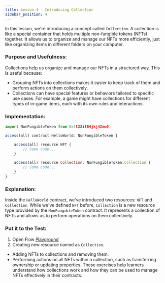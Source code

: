 ```yaml
---
title: Lesson 4 - Introducing Collection
sidebar_position: 4
---
```


In this lesson, we're introducing a concept called `Collection`. A collection is like a special container that holds multiple non-fungible tokens (NFTs) together. It allows us to organize and manage our NFTs more efficiently, just like organizing items in different folders on your computer.

### **Purpose and Usefulness:**

Collections help us organize and manage our NFTs in a structured way. This is useful because:

- Grouping NFTs into collections makes it easier to keep track of them and perform actions on them collectively.
- Collections can have special features or behaviors tailored to specific use cases. For example, a game might have collections for different types of in-game items, each with its own rules and interactions.

### **Implementation:**

```jsx
import NonFungibleToken from 0xft22if84jkj42mw0

access(all) contract HelloWorld: NonFungibleToken {

    access(all) resource NFT {
        // Some code...
    }

    access(all) resource Collection: NonFungibleToken.Collection {
        // Some code...
    }
}
```

### **Explanation:**

Inside the `HelloWorld` contract, we've introduced two resources: `NFT` and `Collection`. While we've defined `NFT` before, `Collection` is a new resource type provided by the `NonFungibleToken` contract. It represents a collection of NFTs and allows us to perform operations on them collectively.

### **Put it to the Test:**

1. Open Flow [Playground](https://play.flow.com/)
2. Creating new resource named as `Collection`.

- Adding NFTs to collections and removing them.
- Performing actions on all NFTs within a collection, such as transferring ownership or updating properties.
  These exercises help learners understand how collections work and how they can be used to manage NFTs effectively in their contracts.
